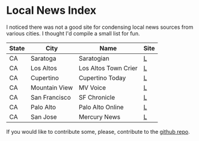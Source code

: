 # Local News Index

I noticed there was not a good site for condensing local news sources from various cities.
I thought I'd compile a small list for fun.


|State |City           |Name                 |Site       |
|---   |---            |---                  |---        |
|CA    |Saratoga       |Saratogian           |[L][SA]    |
|CA    |Los Altos      |Los Altos Town Crier |[L][LO]    |
|CA    |Cupertino      |Cupertino Today      |[L][CP]    |
|CA    |Mountain View  |MV Voice             |[L][MV]    |
|CA    |San Francisco  |SF Chronicle         |[L][SF]    |
|CA    |Palo Alto      |Palo Alto Online     |[L][PA]    |
|CA    |San Jose       |Mercury News         |[L][SJ]    |

If you would like to contribute some, please, contribute to the [github repo][git].

[SA]: https://www.saratogian.com/news/local-news/
[LO]: https://www.losaltosonline.com/
[MV]: https://www.mv-voice.com/news/
[SF]: https://www.sfchronicle.com/local/
[PA]: https://www.paloaltoonline.com/
[SJ]: https://www.mercurynews.com/
[CP]: https://cupertinotoday.com/

[git]: https://github.com/JulianKnodt/julianknodt.github.io
